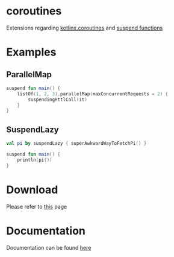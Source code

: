 # coroutines

Extensions regarding [kotlinx.coroutines](https://github.com/Kotlin/kotlinx.coroutines)
and [suspend functions](https://kotlinlang.org/docs/composing-suspending-functions.html)

# Examples

## ParallelMap

```kotlin
suspend fun main() {
    listOf(1, 2, 3).parallelMap(maxConcurrentRequests = 2) {
        suspendingHttlCall(it)
    }
}
```

## SuspendLazy

```kotlin
val pi by suspendLazy { superAwkwardWayToFetchPi() }

suspend fun main() {
    println(pi())
}
```

# Download

Please refer to [this](../README.md#download) page

# Documentation

Documentation can be found [here](https://stdx.schlau.bi/coroutines)
